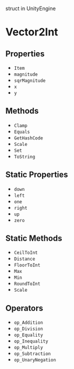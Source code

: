 struct in UnityEngine
# Vector2Int

## Properties
- `Item`
- `magnitude`
- `sqrMagnitude`
- `x`
- `y`
## Methods
- `Clamp`
- `Equals`
- `GetHashCode`
- `Scale`
- `Set`
- `ToString`
## Static Properties
- `down`
- `left`
- `one`
- `right`
- `up`
- `zero`
## Static Methods
- `CeilToInt`
- `Distance`
- `FloorToInt`
- `Max`
- `Min`
- `RoundToInt`
- `Scale`
## Operators
- `op_Addition`
- `op_Division`
- `op_Equality`
- `op_Inequality`
- `op_Multiply`
- `op_Subtraction`
- `op_UnaryNegation`
